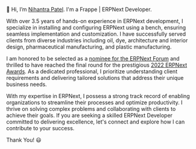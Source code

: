 👋 Hi, I’m [Nihantra Patel](https://discuss.frappe.io/u/ncp). I'm a Frappe | ERPNext Developer.

With over 3.5 years of hands-on experience in ERPNext development, I specialize in installing and configuring ERPNext using a bench, ensuring seamless implementation and customization. I have successfully served clients from diverse industries including oil, dye, architecture and interior design, pharmaceutical manufacturing, and plastic manufacturing.

I am honored to be selected as a [nominee for the ERPNext Forum](https://discuss.frappe.io/t/vote-for-winners-of-the-2022-erpnext-awards/94560) and thrilled to have reached the final round for the prestigious [2022 ERPNext Awards](https://discuss.frappe.io/t/vote-for-winners-of-the-2022-erpnext-awards/94560#best-forum-contributor-in-the-memory-of-john-clarke-2). As a dedicated professional, I prioritize understanding client requirements and delivering tailored solutions that address their unique business needs.

With my expertise in ERPNext, I possess a strong track record of enabling organizations to streamline their processes and optimize productivity. I thrive on solving complex problems and collaborating with clients to achieve their goals. If you are seeking a skilled ERPNext Developer committed to delivering excellence, let's connect and explore how I can contribute to your success.

Thank You! :smiley:
